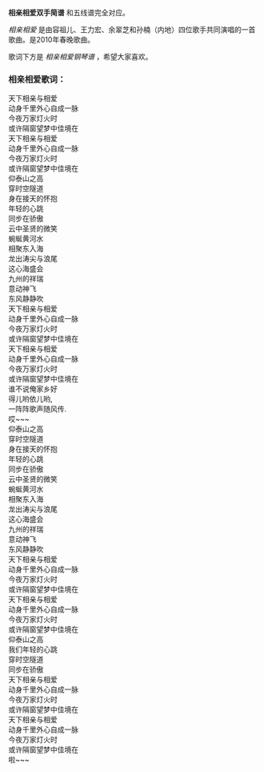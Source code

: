 

**相亲相爱双手简谱** 和五线谱完全对应。

_相亲相爱_ 是由容祖儿、王力宏、余翠芝和孙楠（内地）四位歌手共同演唱的一首歌曲。是2010年春晚歌曲。

歌词下方是 _相亲相爱钢琴谱_ ，希望大家喜欢。

### 相亲相爱歌词：

天下相亲与相爱  
动身千里外心自成一脉  
今夜万家灯火时  
或许隔窗望梦中佳境在  
天下相亲与相爱  
动身千里外心自成一脉  
今夜万家灯火时  
或许隔窗望梦中佳境在  
仰泰山之高  
穿时空隧道  
身在接天的怀抱  
年轻的心跳  
同步在骄傲  
云中圣贤的微笑  
蜿蜒黄河水  
相聚东入海  
龙出涛尖与浪尾  
这心海盛会  
九州的祥瑞  
意动神飞  
东风静静吹  
天下相亲与相爱  
动身千里外心自成一脉  
今夜万家灯火时  
或许隔窗望梦中佳境在  
天下相亲与相爱  
动身千里外心自成一脉  
今夜万家灯火时  
或许隔窗望梦中佳境在  
谁不说俺家乡好  
得儿哟依儿哟,  
一阵阵歌声随风传.  
哎~~~  
仰泰山之高  
穿时空隧道  
身在接天的怀抱  
年轻的心跳  
同步在骄傲  
云中圣贤的微笑  
蜿蜒黄河水  
相聚东入海  
龙出涛尖与浪尾  
这心海盛会  
九州的祥瑞  
意动神飞  
东风静静吹  
天下相亲与相爱  
动身千里外心自成一脉  
今夜万家灯火时  
或许隔窗望梦中佳境在  
天下相亲与相爱  
动身千里外心自成一脉  
今夜万家灯火时  
或许隔窗望梦中佳境在  
仰泰山之高  
我们年轻的心跳  
穿时空隧道  
同步在骄傲  
天下相亲与相爱  
动身千里外心自成一脉  
今夜万家灯火时  
或许隔窗望梦中佳境在  
天下相亲与相爱  
动身千里外心自成一脉  
今夜万家灯火时  
或许隔窗望梦中佳境在  
啦~~~


